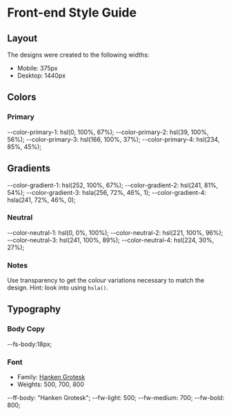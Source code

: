 # Front-end Style Guide

## Layout

The designs were created to the following widths:

- Mobile: 375px
- Desktop: 1440px

## Colors

### Primary

--color-primary-1: hsl(0, 100%, 67%);
--color-primary-2: hsl(39, 100%, 56%);
--color-primary-3: hsl(166, 100%, 37%);
--color-primary-4: hsl(234, 85%, 45%);

## Gradients

--color-gradient-1: hsl(252, 100%, 67%);
--color-gradient-2: hsl(241, 81%, 54%);
--color-gradient-3: hsla(256, 72%, 46%, 1);
--color-gradient-4: hsla(241, 72%, 46%, 0);



### Neutral

--color-neutral-1: hsl(0, 0%, 100%);
--color-neutral-2: hsl(221, 100%, 96%);
--color-neutral-3: hsl(241, 100%, 89%);
--color-neutral-4: hsl(224, 30%, 27%);

### Notes

Use transparency to get the colour variations necessary to match the design. Hint: look into using `hsla()`.

## Typography

### Body Copy

--fs-body:18px;

### Font

- Family: [Hanken Grotesk](https://fonts.google.com/specimen/Hanken+Grotesk)
- Weights: 500, 700, 800

--ff-body: "Hanken Grotesk";
--fw-light: 500;
--fw-medium: 700;
--fw-bold: 800;